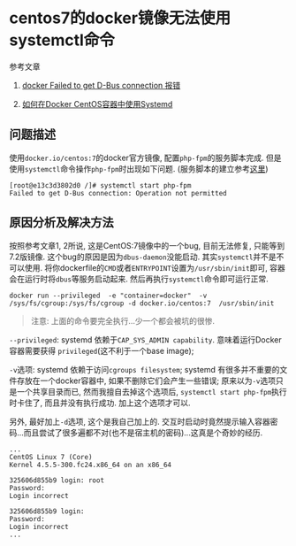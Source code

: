 # centos7的docker镜像无法使用systemctl命令

参考文章

1. [docker Failed to get D-Bus connection 报错](http://welcomeweb.blog.51cto.com/10487763/1735251)

2. [如何在Docker CentOS容器中使用Systemd](http://www.codesec.net/view/434721.html)

## 问题描述

使用`docker.io/centos:7`的docker官方镜像, 配置`php-fpm`的服务脚本完成. 但是使用`systemctl`命令操作`php-fpm`时出现如下问题. (服务脚本的建立参考[这里](http://www.centoscn.com/CentOS/config/2015/0507/5374.html))

```shell
[root@e13c3d3802d0 /]# systemctl start php-fpm
Failed to get D-Bus connection: Operation not permitted
```

## 原因分析及解决方法

按照参考文章1, 2所说, 这是CentOS:7镜像中的一个bug, 目前无法修复, 只能等到7.2版镜像. 这个bug的原因是因为`dbus-daemon`没能启动. 其实`systemctl`并不是不可以使用. 将你dockerfile的`CMD`或者`ENTRYPOINT`设置为`/usr/sbin/init`即可, 容器会在运行时将`dbus`等服务启动起来. 然后再执行`systemctl`命令即可运行正常.

```shell
docker run --privileged  -e "container=docker"  -v /sys/fs/cgroup:/sys/fs/cgroup -d docker.io/centos:7  /usr/sbin/init
```

> 注意: 上面的命令要完全执行...少一个都会被坑的很惨.

`--privileged`: systemd 依赖于`CAP_SYS_ADMIN capability`. 意味着运行Docker容器需要获得 `privileged`(这不利于一个base image);

`-v`选项: systemd 依赖于访问`cgroups filesystem`; systemd 有很多并不重要的文件存放在一个docker容器中, 如果不删除它们会产生一些错误; 原来以为`-v`选项只是一个共享目录而已, 然而我擅自去掉这个选项后, `systemctl start php-fpm`执行时卡住了, 而且并没有执行成功. 加上这个选项才可以.

另外, 最好加上`-d`选项, 这个是我自己加上的. 交互时启动时竟然提示输入容器密码...而且尝试了很多遍都不对(也不是宿主机的密码)...这真是个奇妙的经历.

```shell
...
CentOS Linux 7 (Core)
Kernel 4.5.5-300.fc24.x86_64 on an x86_64

325606d855b9 login: root
Password:
Login incorrect

325606d855b9 login:
Password:
Login incorrect
...
```